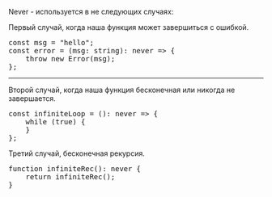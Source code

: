 Never - используется в не следующих случаях:

Первый случай, когда наша функция может завершиться с ошибкой.

<pre>
const msg = "hello";
const error = (msg: string): never => {
    throw new Error(msg);
};
</pre>

<hr>

Второй случай, когда наша функция бесконечная или никогда не завершается.

<pre>
const infiniteLoop = (): never => {
    while (true) {
    }
};
</pre>


Третий случай, бесконечная рекурсия.

<pre>
function infiniteRec(): never {
    return infiniteRec();
}
</pre>